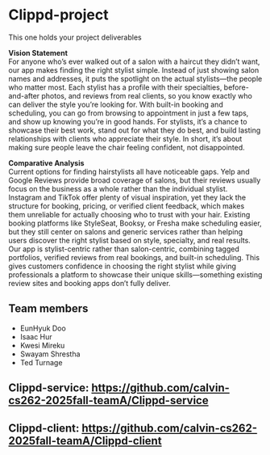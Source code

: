 # Clippd-project

This one holds your project deliverables

**Vision Statement**\
For anyone who’s ever walked out of a salon with a haircut they didn’t want, our app makes finding the right stylist simple. Instead of just showing salon names and addresses, it puts the spotlight on the actual stylists—the people who matter most. Each stylist has a profile with their specialties, before-and-after photos, and reviews from real clients, so you know exactly who can deliver the style you’re looking for. With built-in booking and scheduling, you can go from browsing to appointment in just a few taps, and show up knowing you’re in good hands. For stylists, it’s a chance to showcase their best work, stand out for what they do best, and build lasting relationships with clients who appreciate their style. In short, it’s about making sure people leave the chair feeling confident, not disappointed.

**Comparative Analysis**\
Current options for finding hairstylists all have noticeable gaps. Yelp and Google Reviews provide broad coverage of salons, but their reviews usually focus on the business as a whole rather than the individual stylist. Instagram and TikTok offer plenty of visual inspiration, yet they lack the structure for booking, pricing, or verified client feedback, which makes them unreliable for actually choosing who to trust with your hair. Existing booking platforms like StyleSeat, Booksy, or Fresha make scheduling easier, but they still center on salons and generic services rather than helping users discover the right stylist based on style, specialty, and real results.
Our app is stylist-centric rather than salon-centric, combining tagged portfolios, verified reviews from real bookings, and built-in scheduling. This gives customers confidence in choosing the right stylist while giving professionals a platform to showcase their unique skills—something existing review sites and booking apps don’t fully deliver.

## Team members

- EunHyuk Doo
- Isaac Hur
- Kwesi Mireku
- Swayam Shrestha
- Ted Turnage

## Clippd-service: https://github.com/calvin-cs262-2025fall-teamA/Clippd-service

## Clippd-client: https://github.com/calvin-cs262-2025fall-teamA/Clippd-client

